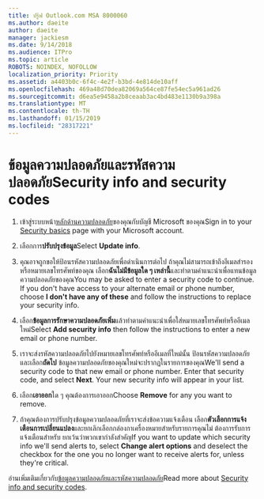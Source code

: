 ```yaml
---
title: ปรู๊ฟ Outlook.com MSA 8000060
ms.author: daeite
author: daeite
manager: jackiesm
ms.date: 9/14/2018
ms.audience: ITPro
ms.topic: article
ROBOTS: NOINDEX, NOFOLLOW
localization_priority: Priority
ms.assetid: a4403b0c-6f4c-4e2f-b3bd-4e814de10aff
ms.openlocfilehash: 469a48d70dea82069a564ce87fe54ec5a961ad26
ms.sourcegitcommit: d6ea5e9458a2b8ceaab3ac4bd483e1130b9a398a
ms.translationtype: MT
ms.contentlocale: th-TH
ms.lasthandoff: 01/15/2019
ms.locfileid: "28317221"
---
```

# <a name="security-info-and-security-codes"></a><span data-ttu-id="6405e-102">ข้อมูลความปลอดภัยและรหัสความปลอดภัย</span><span class="sxs-lookup"><span data-stu-id="6405e-102">Security info and security codes</span></span>

1. <span data-ttu-id="6405e-103">เข้าสู่ระบบหน้า[หลักด้านความปลอดภัย](https://account.microsoft.com/security)ของคุณกับบัญชี Microsoft ของคุณ</span><span class="sxs-lookup"><span data-stu-id="6405e-103">Sign in to your [Security basics](https://account.microsoft.com/security) page with your Microsoft account.</span></span> 
    
2. <span data-ttu-id="6405e-104">เลือกการ**ปรับปรุงข้อมูล**</span><span class="sxs-lookup"><span data-stu-id="6405e-104">Select **Update info**.</span></span> 
    
3. <span data-ttu-id="6405e-p101">คุณอาจถูกขอให้ป้อนรหัสความปลอดภัยเพื่อดำเนินการต่อไป ถ้าคุณไม่สามารถเข้าถึงอีเมลสำรองหรือหมายเลขโทรศัพท์ของคุณ เลือก**ฉันไม่มีข้อมูลใด ๆ เหล่านี้**และทำตามคำแนะนำเพื่อแทนข้อมูลความปลอดภัยของคุณ</span><span class="sxs-lookup"><span data-stu-id="6405e-p101">You may be asked to enter a security code to continue. If you don't have access to your alternate email or phone number, choose **I don't have any of these** and follow the instructions to replace your security info.</span></span> 
    
4. <span data-ttu-id="6405e-107">เลือก**ข้อมูลการรักษาความปลอดภัยเพิ่ม**แล้วทำตามคำแนะนำเพื่อใส่หมายเลขโทรศัพท์หรืออีเมลใหม่</span><span class="sxs-lookup"><span data-stu-id="6405e-107">Select **Add security info** then follow the instructions to enter a new email or phone number.</span></span> 
    
5. <span data-ttu-id="6405e-p102">เราจะส่งรหัสความปลอดภัยไปยังหมายเลขโทรศัพท์หรืออีเมลที่ใหม่นั้น ป้อนรหัสความปลอดภัย และเลือก**ถัดไป** ข้อมูลความปลอดภัยของคุณใหม่จะปรากฏในรายการของคุณ</span><span class="sxs-lookup"><span data-stu-id="6405e-p102">We'll send a security code to that new email or phone number. Enter that security code, and select **Next**. Your new security info will appear in your list.</span></span> 
    
6. <span data-ttu-id="6405e-111">เลือก**เอาออก**ใด ๆ คุณต้องการเอาออก</span><span class="sxs-lookup"><span data-stu-id="6405e-111">Choose **Remove** for any you want to remove.</span></span> 
    
7. <span data-ttu-id="6405e-112">ถ้าคุณต้องการปรับปรุงข้อมูลความปลอดภัยที่เราจะส่งข้อความแจ้งเตือน เลือก**ตัวเลือกการแจ้งเตือนการเปลี่ยนแปลง**และยกเลิกเลือกกล่องกาเครื่องหมายสำหรับรายการคุณไม่ ต้องการรับการแจ้งเตือนสำหรับ ยกเว้นว่าพวกเขากำลังสำคัญ</span><span class="sxs-lookup"><span data-stu-id="6405e-112">If you want to update which security info we'll send alerts to, select **Change alert options** and deselect the checkbox for the one you no longer want to receive alerts for, unless they're critical.</span></span> 
    
<span data-ttu-id="6405e-113">อ่านเพิ่มเติมเกี่ยวกับ[ข้อมูลความปลอดภัยและรหัสความปลอดภัย](https://support.microsoft.com/help/12428/)</span><span class="sxs-lookup"><span data-stu-id="6405e-113">Read more about [Security info and security codes](https://support.microsoft.com/help/12428/).</span></span>
  

